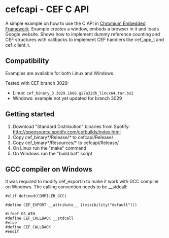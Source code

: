 cefcapi - CEF C API
===================

A simple example on how to use the C API in [Chromium Embedded
Framework](https://bitbucket.org/chromiumembedded/cef).
Example creates a window, embeds a browser in it and loads
Google website. Shows how to implement dummy reference
counting and CEF structures with callbacks to 
implement CEF handlers like cef_app_t and cef_client_t.


Compatibility
-------------

Examples are available for both Linux and Windows.

Tested with CEF branch 3029:
- Linux: `cef_binary_3.3029.1608.g27a32db_linux64.tar.bz2`
- Windows: example not yet updated for branch 3029


Getting started
---------------
1. Download "Standard Distribution" binaries from Spotify:
    http://opensource.spotify.com/cefbuilds/index.html
2. Copy cef_binary*/Release/* to cefcapi/Release/
3. Copy cef_binary*/Resources/* to cefcapi/Release/
4. On Linux run the "make" command
5. On Windows run the "build.bat" script


GCC compiler on Windows
-----------------------
It was required to modify cef_export.h to make it work with GCC
compiler on Windows. The calling convention needs to be __stdcall:

```
#elif defined(COMPILER_GCC)

#define CEF_EXPORT __attribute__ ((visibility("default")))

#ifdef OS_WIN
#define CEF_CALLBACK __stdcall
#else
#define CEF_CALLBACK
#endif
```
